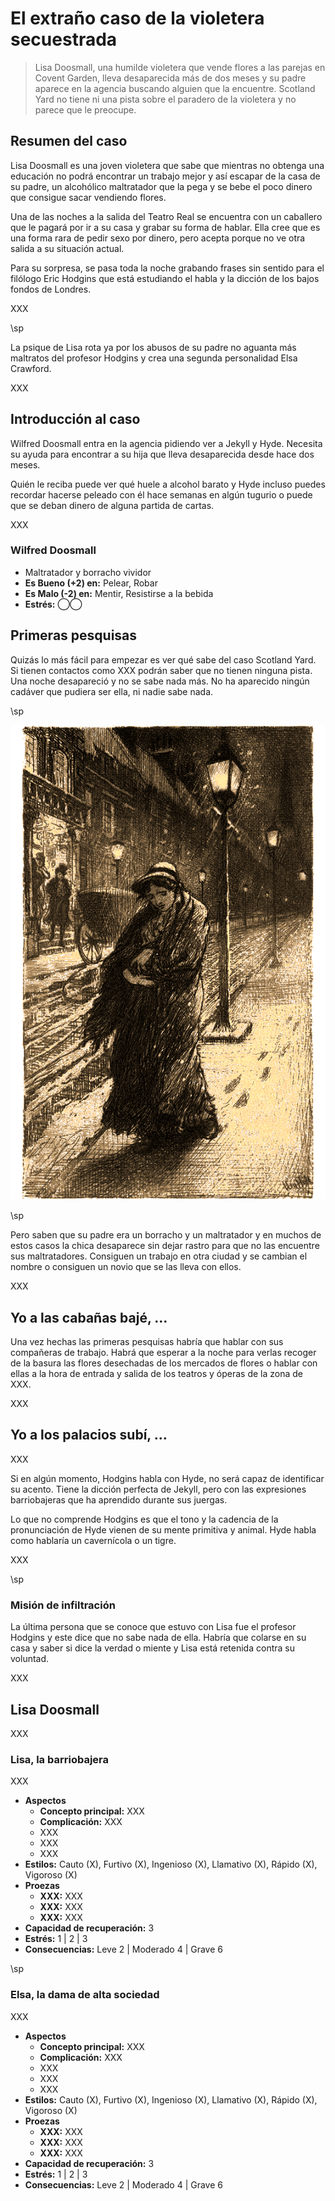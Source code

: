 # El extraño caso de la violetera secuestrada

> Lisa Doosmall, una humilde violetera que vende flores a las parejas en Covent Garden, lleva desaparecida más de dos meses y su padre aparece en la agencia buscando alguien que la encuentre. Scotland Yard no tiene ni una pista sobre el paradero de la violetera y no parece que le preocupe.

## Resumen del caso

Lisa Doosmall es una joven violetera que sabe que mientras no obtenga una educación no podrá encontrar un trabajo mejor y así escapar de la casa de su padre, un alcohólico maltratador que la pega y se bebe el poco dinero que consigue sacar vendiendo flores. 

Una de las noches a la salida del Teatro Real se encuentra con un caballero que le pagará por ir a su casa y grabar su forma de hablar. Ella cree que es una forma rara de pedir sexo por dinero, pero acepta porque no ve otra salida a su situación actual.

Para su sorpresa, se pasa toda la noche grabando frases sin sentido para el filólogo Eric Hodgins que está estudiando el habla y la dicción de los bajos fondos de Londres.

XXX

\sp

La psique de Lisa rota ya por los abusos de su padre no aguanta más maltratos del profesor Hodgins y crea una segunda personalidad Elsa Crawford.

XXX

## Introducción al caso

Wilfred Doosmall entra en la agencia pidiendo ver a Jekyll y Hyde. Necesita su ayuda para encontrar a su hija que lleva desaparecida desde hace dos meses.

Quién le reciba puede ver qué huele a alcohol barato y Hyde incluso puedes recordar hacerse peleado con él hace semanas en algún tugurio o puede que se deban dinero de alguna partida de cartas.

XXX

### Wilfred Doosmall

* Maltratador y borracho vividor
* **Es Bueno (+2) en:** Pelear, Robar
* **Es Malo (-2) en:** Mentir, Resistirse a la bebida
* **Estrés:** ◯◯

## Primeras pesquisas

Quizás lo más fácil para empezar es ver qué sabe del caso Scotland Yard. Si tienen contactos como XXX podrán saber que no tienen ninguna pista. Una noche desapareció y no se sabe nada más. No ha aparecido ningún cadáver que pudiera ser ella, ni nadie sabe nada.

\sp

[![Winter’s Night by William Hole](./assests/images/winters-night-864.png "Winter’s Night by William Hole")](https://www.oldbookillustrations.com/illustrations/winters-night/ "Winter’s Night by William Hole")

\sp

Pero saben que su padre era un borracho y un maltratador y en muchos de estos casos la chica desaparece sin dejar rastro para que no las encuentre sus maltratadores. Consiguen un trabajo en otra ciudad y se cambian el nombre o consiguen un novio que se las lleva con ellos.

XXX

## Yo a las cabañas bajé, …

Una vez hechas las primeras pesquisas habría que hablar con sus compañeras de trabajo. Habrá que esperar a la noche para verlas recoger de la basura las flores desechadas de los mercados de flores o hablar con ellas a la hora de entrada y salida de los teatros y óperas de la zona de XXX.

XXX
 
## Yo a los palacios subí, …

XXX

Si en algún momento, Hodgins habla con Hyde, no será capaz de identificar su acento. Tiene la dicción perfecta de Jekyll, pero con las expresiones barriobajeras que ha aprendido durante sus juergas.

Lo que no comprende Hodgins es que el tono y la cadencia de la pronunciación de Hyde vienen de su mente primitiva y animal. Hyde habla como hablaría un cavernícola o un tigre.

XXX

\sp

### Misión de infiltración

La última persona que se conoce que estuvo con Lisa fue el profesor Hodgins y este dice que no sabe nada de ella. Habría que colarse en su casa y saber si dice la verdad o miente y Lisa está retenida contra su voluntad.

XXX

## Lisa Doosmall

XXX

### Lisa, la barriobajera

XXX

* **Aspectos**
  * **Concepto principal:** XXX
  * **Complicación:** XXX
  * XXX
  * XXX
  * XXX
* **Estilos:** Cauto (X), Furtivo (X), Ingenioso (X), Llamativo (X), Rápido (X), Vigoroso (X)
* **Proezas**
  * **XXX:** XXX
  * **XXX:** XXX
  * **XXX:** XXX
* **Capacidad de recuperación:** 3
* **Estrés:** 1 | 2 | 3
* **Consecuencias:** Leve 2 | Moderado 4 | Grave 6

\sp

### Elsa, la dama de alta sociedad

XXX

* **Aspectos**
  * **Concepto principal:** XXX
  * **Complicación:** XXX
  * XXX
  * XXX
  * XXX
* **Estilos:** Cauto (X), Furtivo (X), Ingenioso (X), Llamativo (X), Rápido (X), Vigoroso (X)
* **Proezas**
  * **XXX:** XXX
  * **XXX:** XXX
  * **XXX:** XXX
* **Capacidad de recuperación:** 3
* **Estrés:** 1 | 2 | 3
* **Consecuencias:** Leve 2 | Moderado 4 | Grave 6